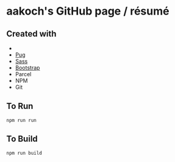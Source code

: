 # aakoch's GitHub page / résumé

## Created with 
* 
* [Pug](https://github.com/pugjs/pug)
* [Sass](http://sass-lang.com)
* [Bootstrap](http://getbootstrap.com)
* Parcel
* NPM
* Git

## To Run
```npm run run ```

## To Build
```npm run build```
